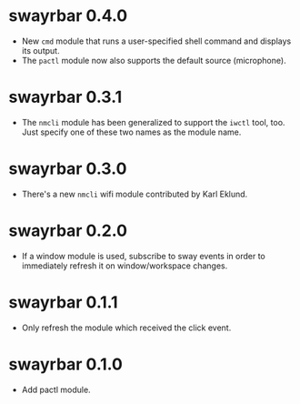 swayrbar 0.4.0
==============

- New `cmd` module that runs a user-specified shell command and displays its
  output.
- The `pactl` module now also supports the default source (microphone).

swayrbar 0.3.1
==============

- The `nmcli` module has been generalized to support the `iwctl` tool, too.
  Just specify one of these two names as the module name.

swayrbar 0.3.0
==============

- There's a new `nmcli` wifi module contributed by Karl Eklund.

swayrbar 0.2.0
==============

- If a window module is used, subscribe to sway events in order to immediately
  refresh it on window/workspace changes.

swayrbar 0.1.1
==============

- Only refresh the module which received the click event.

swayrbar 0.1.0
==============

- Add pactl module.
